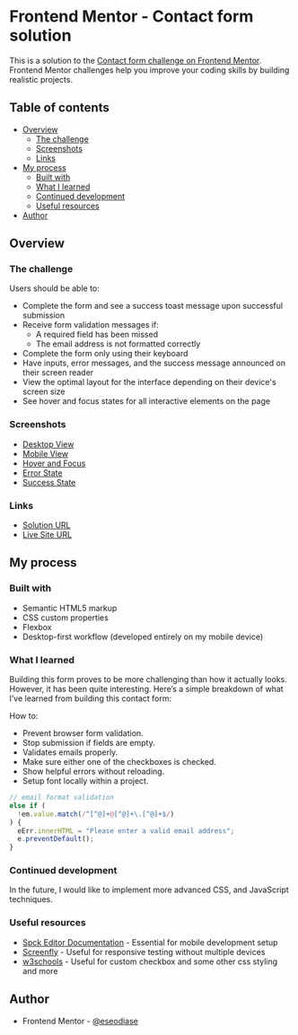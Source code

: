 # Frontend Mentor - Contact form solution

This is a solution to the [Contact form challenge on Frontend Mentor](https://www.frontendmentor.io/challenges/contact-form--G-hYlqKJj). Frontend Mentor challenges help you improve your coding skills by building realistic projects. 

## Table of contents

- [Overview](#overview)
  - [The challenge](#the-challenge)
  - [Screenshots](#screenshots)
  - [Links](#links)
- [My process](#my-process)
  - [Built with](#built-with)
  - [What I learned](#what-i-learned)
  - [Continued development](#continued-development)
  - [Useful resources](#useful-resources)
- [Author](#author)

## Overview

### The challenge

Users should be able to:

- Complete the form and see a success toast message upon successful submission
- Receive form validation messages if:
  - A required field has been missed
  - The email address is not formatted correctly
- Complete the form only using their keyboard
- Have inputs, error messages, and the success message announced on their screen reader
- View the optimal layout for the interface depending on their device's screen size
- See hover and focus states for all interactive elements on the page

### Screenshots

- [Desktop View](./src/solution_files/screenshots/desktop_view.jpg)
- [Mobile View](./src/solution_files/screenshots/mobile_view.jpg)
- [Hover and Focus](./src/solution_files/screenshots/hover_&_focus.jpg)
- [Error State](./src/solution_files/screenshots/error_state.jpg)
- [Success State](./src/solution_files/screenshots/success_state.jpg)

### Links

- [Solution URL](https://github.com/eseodiase/contact-form)
- [Live Site URL](https://eseodiase.github.io/contact-form/)

## My process

### Built with

- Semantic HTML5 markup
- CSS custom properties
- Flexbox
- Desktop-first workflow (developed entirely on my mobile device)


### What I learned

Building this form proves to be more challenging than how it actually looks. However, it has been quite interesting. Here’s a simple breakdown of what I’ve learned from building this contact form: 

How to:  

- Prevent browser form validation.
- Stop submission if fields are empty.  
- Validates emails properly.  
- Make sure either one of the checkboxes is checked.  
- Show helpful errors without reloading.
- Setup font locally within a project.

```js
// email format validation
else if (
  !em.value.match(/^[^@]+@[^@]+\.[^@]+$/)
) {
  eErr.innerHTML = "Please enter a valid email address";
  e.preventDefault();
}
```

### Continued development

In the future, I would like to implement more advanced CSS, and JavaScript techniques.

### Useful resources

- [Spck Editor Documentation](https://spck.io/docs) - Essential for mobile development setup
- [Screenfly](https://screenfly.org) - Useful for responsive testing without multiple devices
- [w3schools](https://w3schools.com) - Useful for custom checkbox and some other css styling and more

## Author

- Frontend Mentor - [@eseodiase](https://www.frontendmentor.io/profile/eseodiase)
```